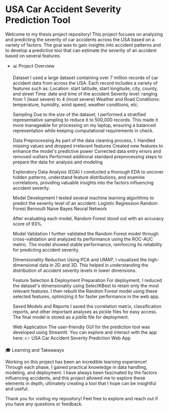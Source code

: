 # USA Car Accident Severity Prediction Tool

Welcome to my thesis project repository! This project focuses on analyzing and predicting the severity of car accidents across the USA based on a variety of factors. The goal was to gain insights into accident patterns and to develop a predictive tool that can estimate the severity of an accident based on several features.
- 📊 Project Overview

  Dataset
    I used a large dataset containing over 7 million records of car accident data from across the USA. Each record includes a variety of features such as:
        Location: start latitude, start longitude, city, county, and street
        Time: date and time of the accident
        Severity level: ranging from 1 (least severe) to 4 (most severe)
        Weather and Road Conditions: temperature, humidity, wind speed, weather conditions, etc.

  Sampling
    Due to the size of the dataset, I performed a stratified representative sampling to reduce it to 500,000 records. This made it more manageable for processing on my laptop, ensuring a balanced representation while keeping computational requirements in check.

  Data Preprocessing
    As part of the data cleaning process, I:
        Handled missing values and dropped irrelevant features
        Created new features to enhance the model's predictive power
        Corrected data entry errors and removed outliers
        Performed additional standard preprocessing steps to prepare the data for analysis and modeling

  Exploratory Data Analysis (EDA)
    I conducted a thorough EDA to uncover hidden patterns, understand feature distributions, and examine correlations, providing valuable insights into the factors influencing accident severity.

  Model Development
    I tested several machine learning algorithms to predict the severity level of an accident:
        Logistic Regression
        Random Forest
        Bernoulli Naive Bayes
        Neural Network

  After evaluating each model, Random Forest stood out with an accuracy score of 93%.

  Model Validation
    I further validated the Random Forest model through cross-validation and analyzed its performance using the ROC-AUC metric. The model showed stable performance, reinforcing its reliability for predicting accident severity.

  Dimensionality Reduction
    Using PCA and UMAP, I visualized the high-dimensional data in 2D and 3D. This helped in understanding the distribution of accident severity levels in lower dimensions.

  Feature Selection & Deployment Preparation
    For deployment, I reduced the dataset's dimensionality using SelectKBest to retain only the most relevant features. I then rebuilt the Random Forest model using these selected features, optimizing it for faster performance in the web app.

  Saved Models and Reports
        I saved the correlation matrix, classification reports, and other important analyses as pickle files for easy access.
        The final model is stored as a joblib file for deployment.

  Web Application
    The user-friendly GUI for the prediction tool was developed using Streamlit. You can explore and interact with the app here:
    👉 USA Car Accident Severity Prediction Web App

🎓 Learning and Takeaways

Working on this project has been an incredible learning experience! Through each phase, I gained practical knowledge in data handling, modeling, and deployment. I have always been fascinated by the factors influencing accidents, and this project allowed me to explore these elements in depth, ultimately creating a tool that I hope can be insightful and useful.

Thank you for visiting my repository! Feel free to explore and reach out if you have any questions or feedback.
